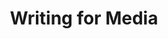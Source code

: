 ---
title: Writing for Media
number: COMM 230W
academic-home: Comm
program-core: true
course-type: [Prescribed]
description: This course is an introduction to writing for various kinds of mass communication media. Students will practice writing public relations news releases, public information announcements, print, television and radio advertisements, as well as news stories and editorials. Students will be given weekly writing assignments, some of which will be re-writes of earlier submissions. In-class exercises will include various writing exercises designed to get students more comfortable with writing for media.
bulletin-link: http://bulletins.psu.edu/undergrad/courses/I/COMM/230W
pathway-list:
---